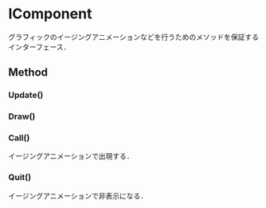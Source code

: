 # IComponent
グラフィックのイージングアニメーションなどを行うためのメソッドを保証するインターフェース．

## Method

### Update()

### Draw()

### Call()
イージングアニメーションで出現する．

### Quit()
イージングアニメーションで非表示になる．